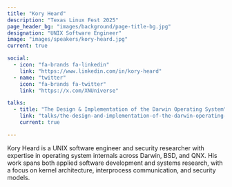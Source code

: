 ```yaml
---
title: "Kory Heard"
description: "Texas Linux Fest 2025"
page_header_bg: "images/background/page-title-bg.jpg"
designation: "UNIX Software Engineer"
image: "images/speakers/kory-heard.jpg"
current: true

social:
  - icon: "fa-brands fa-linkedin"
    link: "https://www.linkedin.com/in/kory-heard"
  - name: "twitter"
    icon: "fa-brands fa-twitter"
    link: "https://x.com/XNUniverse"

talks:
  - title: "The Design & Implementation of the Darwin Operating System"
    link: "talks/the-design-and-implementation-of-the-darwin-operating-system/"
    current: true

---
```


Kory Heard is a UNIX software engineer and security researcher with expertise 
in operating system internals across Darwin, BSD, and QNX. His work spans both 
applied software development and systems research, with a focus on kernel 
architecture, interprocess communication, and security models.
